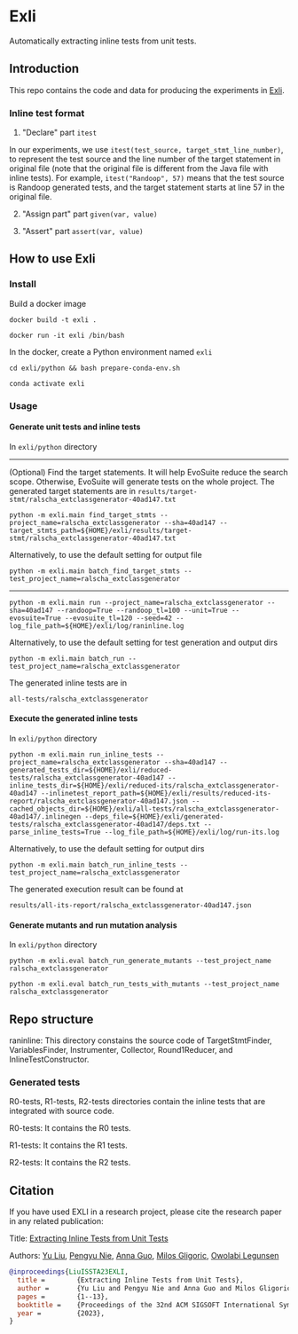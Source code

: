 # Exli
Automatically extracting inline tests from unit tests.

## Introduction
This repo contains the code and data for producing the experiments in [Exli][paper-url].

### Inline test format
1. "Declare" part
`itest`

In our experiments, we use `itest(test_source, target_stmt_line_number)`, to represent the test source and the line number of the target statement in original file (note that the original file is different from the Java file with inline tests).
For example, `itest("Randoop", 57)` means that the test source is Randoop generated tests, and the target statement starts at line 57 in the original file.

2. "Assign part" part
`given(var, value)`

3. "Assert" part
`assert(var, value)`


## How to use Exli
### Install
Build a docker image

`docker build -t exli .`

`docker run -it exli /bin/bash`


In the docker, create a Python environment named `exli`

`cd exli/python && bash prepare-conda-env.sh`

`conda activate exli`


### Usage

#### Generate unit tests and inline tests

In `exli/python` directory

-----
(Optional) Find the target statements. It will help EvoSuite reduce the search scope. Otherwise, EvoSuite will generate tests on the whole project. The generated target statements are in `results/target-stmt/ralscha_extclassgenerator-40ad147.txt`

`python -m exli.main find_target_stmts --project_name=ralscha_extclassgenerator --sha=40ad147 --target_stmts_path=${HOME}/exli/results/target-stmt/ralscha_extclassgenerator-40ad147.txt`

Alternatively, to use the default setting for output file

`python -m exli.main batch_find_target_stmts --test_project_name=ralscha_extclassgenerator`

-----

`python -m exli.main run --project_name=ralscha_extclassgenerator --sha=40ad147 --randoop=True --randoop_tl=100 --unit=True --evosuite=True --evosuite_tl=120 --seed=42 --log_file_path=${HOME}/exli/log/raninline.log`

Alternatively, to use the default setting for test generation and output dirs

`python -m exli.main batch_run --test_project_name=ralscha_extclassgenerator`

The generated inline tests are in 

`all-tests/ralscha_extclassgenerator`

#### Execute the generated inline tests

In `exli/python` directory

`python -m exli.main run_inline_tests --project_name=ralscha_extclassgenerator --sha=40ad147 --generated_tests_dir=${HOME}/exli/reduced-tests/ralscha_extclassgenerator-40ad147 --inline_tests_dir=${HOME}/exli/reduced-its/ralscha_extclassgenerator-40ad147 --inlinetest_report_path=${HOME}/exli/results/reduced-its-report/ralscha_extclassgenerator-40ad147.json --cached_objects_dir=${HOME}/exli/all-tests/ralscha_extclassgenerator-40ad147/.inlinegen --deps_file=${HOME}/exli/generated-tests/ralscha_extclassgenerator-40ad147/deps.txt --parse_inline_tests=True --log_file_path=${HOME}/exli/log/run-its.log`

Alternatively, to use the default setting for output dirs

`python -m exli.main batch_run_inline_tests --test_project_name=ralscha_extclassgenerator`

The generated execution result can be found at

`results/all-its-report/ralscha_extclassgenerator-40ad147.json`

#### Generate mutants and run mutation analysis

In `exli/python` directory

`python -m exli.eval batch_run_generate_mutants --test_project_name ralscha_extclassgenerator`

`python -m exli.eval batch_run_tests_with_mutants --test_project_name ralscha_extclassgenerator`

## Repo structure
raninline: This directory constains the source code of TargetStmtFinder, VariablesFinder,
Instrumenter, Collector, Round1Reducer, and InlineTestConstructor.

### Generated tests
R0-tests, R1-tests, R2-tests directories contain the inline tests that
are integrated with source code.

R0-tests: It contains the R0 tests.

R1-tests: It contains the R1 tests.

R2-tests: It contains the R2 tests.


## Citation
If you have used EXLI in a research project, please cite the research paper in any related publication:

Title: [Extracting Inline Tests from Unit Tests](https://dl.acm.org/doi/abs/10.1145/3597926.3598149)

Authors: [Yu Liu](https://sweetstreet.github.io/), [Pengyu Nie](https://pengyunie.github.io/), [Anna Guo](https://www.linkedin.com/in/anna-y-guo/), [Milos Gligoric](http://users.ece.utexas.edu/~gligoric/), [Owolabi Legunsen](https://mir.cs.illinois.edu/legunsen/)

```bibtex
@inproceedings{LiuISSTA23EXLI,
  title =        {Extracting Inline Tests from Unit Tests},
  author =       {Yu Liu and Pengyu Nie and Anna Guo and Milos Gligoric and Owolabi Legunsen},
  pages =        {1--13},
  booktitle =    {Proceedings of the 32nd ACM SIGSOFT International Symposium on Software Testing and Analysis},
  year =         {2023},
}
```

[paper-url]: https://dl.acm.org/doi/10.1145/3597926.3598149